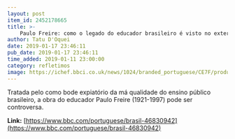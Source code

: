 ```yaml
---
layout: post
item_id: 2452178665
title: >-
    Paulo Freire: como o legado do educador brasileiro é visto no exterior
author: Tatu D'Oquei
date: 2019-01-17 23:46:11
pub_date: 2019-01-17 23:46:11
time_added: 2019-01-11 23:00:00
category: refletimos
image: https://ichef.bbci.co.uk/news/1024/branded_portuguese/CE7F/production/_105136825_painelcampinas.jpg
---
```


Tratada pelo como bode expiatório da má qualidade do ensino público brasileiro, a obra do educador Paulo Freire (1921-1997) pode ser controversa.

**Link:** [https://www.bbc.com/portuguese/brasil-46830942](https://www.bbc.com/portuguese/brasil-46830942)

